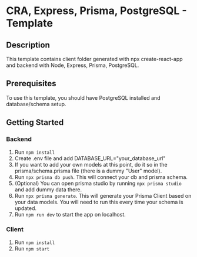 # CRA, Express, Prisma, PostgreSQL - Template

## Description

This template contains client folder generated with npx create-react-app and backend with Node, Express, Prisma, PostgreSQL.

## Prerequisites

To use this template, you should have PostgreSQL installed and database/schema setup.

## Getting Started

### Backend

1. Run `npm install`
2. Create .env file and add DATABASE_URL="your_database_url"
3. If you want to add your own models at this point, do it so in the prisma/schema.prisma file (there is a dummy "User" model).
4. Run `npx prisma db push`. This will connect your db and prisma schema.
5. (Optional) You can open prisma studio by running `npx prisma studio` and add dummy data there.
6. Run `npx prisma generate`. This will generate your Prisma Client based on your data models. You will need to run this every time your schema is updated.
7. Run `npm run dev` to start the app on localhost.

### Client

1. Run `npm install`
2. Run `npm start`
